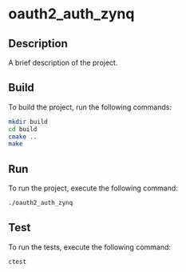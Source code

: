 # oauth2_auth_zynq

## Description
A brief description of the project.

## Build
To build the project, run the following commands:
```sh
mkdir build
cd build
cmake ..
make
```

## Run
To run the project, execute the following command:
```sh
./oauth2_auth_zynq
```

## Test
To run the tests, execute the following command:
```sh
ctest
```
